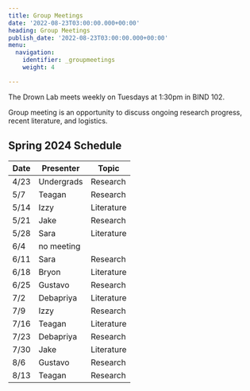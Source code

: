 ```yaml
---
title: Group Meetings
date: '2022-08-23T03:00:00.000+00:00'
heading: Group Meetings
publish_date: '2022-08-23T03:00:00.000+00:00'
menu:
  navigation:
    identifier: _groupmeetings
    weight: 4

---
```


The Drown Lab meets weekly on Tuesdays at 1:30pm in BIND 102.

Group meeting is an opportunity to discuss ongoing research progress, recent literature, and logistics.

## Spring 2024 Schedule

| Date | Presenter | Topic | 
| --------- | ------------ | ------ |
| 4/23 | Undergrads | Research |
| 5/7 | Teagan | Research |
| 5/14 | Izzy | Literature |
| 5/21 | Jake | Research |
| 5/28 | Sara | Literature |
| 6/4 | no meeting |  |
| 6/11 | Sara | Research |
| 6/18 | Bryon | Literature|
| 6/25 | Gustavo | Research |
| 7/2 | Debapriya | Literature|
| 7/9 | Izzy | Research |
| 7/16 | Teagan | Literature|
| 7/23 | Debapriya | Research |
| 7/30 | Jake | Literature|
| 8/6 | Gustavo | Research |
| 8/13 | Teagan | Research |

